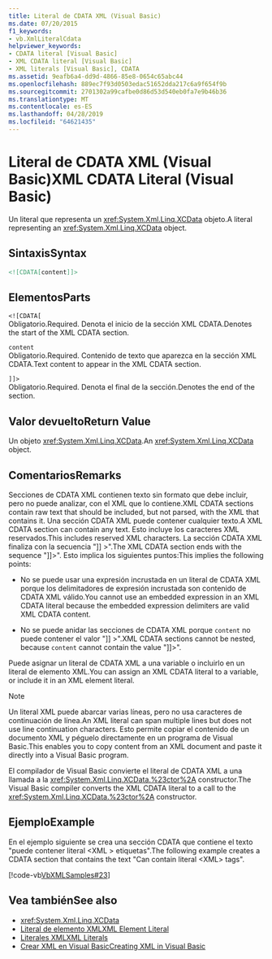 ```yaml
---
title: Literal de CDATA XML (Visual Basic)
ms.date: 07/20/2015
f1_keywords:
- vb.XmlLiteralCdata
helpviewer_keywords:
- CDATA literal [Visual Basic]
- XML CDATA literal [Visual Basic]
- XML literals [Visual Basic], CDATA
ms.assetid: 9eafb6a4-dd9d-4866-85e8-0654c65abc44
ms.openlocfilehash: 889ec7f93d0503edac51652dda217c6a9f654f9b
ms.sourcegitcommit: 2701302a99cafbe0d86d53d540eb0fa7e9b46b36
ms.translationtype: MT
ms.contentlocale: es-ES
ms.lasthandoff: 04/28/2019
ms.locfileid: "64621435"
---
```

# <a name="xml-cdata-literal-visual-basic"></a><span data-ttu-id="1f26c-102">Literal de CDATA XML (Visual Basic)</span><span class="sxs-lookup"><span data-stu-id="1f26c-102">XML CDATA Literal (Visual Basic)</span></span>
<span data-ttu-id="1f26c-103">Un literal que representa un <xref:System.Xml.Linq.XCData> objeto.</span><span class="sxs-lookup"><span data-stu-id="1f26c-103">A literal representing an <xref:System.Xml.Linq.XCData> object.</span></span>  
  
## <a name="syntax"></a><span data-ttu-id="1f26c-104">Sintaxis</span><span class="sxs-lookup"><span data-stu-id="1f26c-104">Syntax</span></span>  
  
```xml  
<![CDATA[content]]>  
```  
  
## <a name="parts"></a><span data-ttu-id="1f26c-105">Elementos</span><span class="sxs-lookup"><span data-stu-id="1f26c-105">Parts</span></span>  
 `<![CDATA[`  
 <span data-ttu-id="1f26c-106">Obligatorio.</span><span class="sxs-lookup"><span data-stu-id="1f26c-106">Required.</span></span> <span data-ttu-id="1f26c-107">Denota el inicio de la sección XML CDATA.</span><span class="sxs-lookup"><span data-stu-id="1f26c-107">Denotes the start of the XML CDATA section.</span></span>  
  
 `content`  
 <span data-ttu-id="1f26c-108">Obligatorio.</span><span class="sxs-lookup"><span data-stu-id="1f26c-108">Required.</span></span> <span data-ttu-id="1f26c-109">Contenido de texto que aparezca en la sección XML CDATA.</span><span class="sxs-lookup"><span data-stu-id="1f26c-109">Text content to appear in the XML CDATA section.</span></span>  
  
 `]]>`  
 <span data-ttu-id="1f26c-110">Obligatorio.</span><span class="sxs-lookup"><span data-stu-id="1f26c-110">Required.</span></span> <span data-ttu-id="1f26c-111">Denota el final de la sección.</span><span class="sxs-lookup"><span data-stu-id="1f26c-111">Denotes the end of the section.</span></span>  
  
## <a name="return-value"></a><span data-ttu-id="1f26c-112">Valor devuelto</span><span class="sxs-lookup"><span data-stu-id="1f26c-112">Return Value</span></span>  
 <span data-ttu-id="1f26c-113">Un objeto <xref:System.Xml.Linq.XCData>.</span><span class="sxs-lookup"><span data-stu-id="1f26c-113">An <xref:System.Xml.Linq.XCData> object.</span></span>  
  
## <a name="remarks"></a><span data-ttu-id="1f26c-114">Comentarios</span><span class="sxs-lookup"><span data-stu-id="1f26c-114">Remarks</span></span>  
 <span data-ttu-id="1f26c-115">Secciones de CDATA XML contienen texto sin formato que debe incluir, pero no puede analizar, con el XML que lo contiene.</span><span class="sxs-lookup"><span data-stu-id="1f26c-115">XML CDATA sections contain raw text that should be included, but not parsed, with the XML that contains it.</span></span> <span data-ttu-id="1f26c-116">Una sección CDATA XML puede contener cualquier texto.</span><span class="sxs-lookup"><span data-stu-id="1f26c-116">A XML CDATA section can contain any text.</span></span> <span data-ttu-id="1f26c-117">Esto incluye los caracteres XML reservados.</span><span class="sxs-lookup"><span data-stu-id="1f26c-117">This includes reserved XML characters.</span></span> <span data-ttu-id="1f26c-118">La sección CDATA XML finaliza con la secuencia "]] >".</span><span class="sxs-lookup"><span data-stu-id="1f26c-118">The XML CDATA section ends with the sequence "]]>".</span></span> <span data-ttu-id="1f26c-119">Esto implica los siguientes puntos:</span><span class="sxs-lookup"><span data-stu-id="1f26c-119">This implies the following points:</span></span>  
  
- <span data-ttu-id="1f26c-120">No se puede usar una expresión incrustada en un literal de CDATA XML porque los delimitadores de expresión incrustada son contenido de CDATA XML válido.</span><span class="sxs-lookup"><span data-stu-id="1f26c-120">You cannot use an embedded expression in an XML CDATA literal because the embedded expression delimiters are valid XML CDATA content.</span></span>  
  
- <span data-ttu-id="1f26c-121">No se puede anidar las secciones de CDATA XML porque `content` no puede contener el valor "]] >".</span><span class="sxs-lookup"><span data-stu-id="1f26c-121">XML CDATA sections cannot be nested, because `content` cannot contain the value "]]>".</span></span>  
  
 <span data-ttu-id="1f26c-122">Puede asignar un literal de CDATA XML a una variable o incluirlo en un literal de elemento XML.</span><span class="sxs-lookup"><span data-stu-id="1f26c-122">You can assign an XML CDATA literal to a variable, or include it in an XML element literal.</span></span>  
  
> [!NOTE]
>  <span data-ttu-id="1f26c-123">Un literal XML puede abarcar varias líneas, pero no usa caracteres de continuación de línea.</span><span class="sxs-lookup"><span data-stu-id="1f26c-123">An XML literal can span multiple lines but does not use line continuation characters.</span></span> <span data-ttu-id="1f26c-124">Esto permite copiar el contenido de un documento XML y péguelo directamente en un programa de Visual Basic.</span><span class="sxs-lookup"><span data-stu-id="1f26c-124">This enables you to copy content from an XML document and paste it directly into a Visual Basic program.</span></span>  
  
 <span data-ttu-id="1f26c-125">El compilador de Visual Basic convierte el literal de CDATA XML a una llamada a la <xref:System.Xml.Linq.XCData.%23ctor%2A> constructor.</span><span class="sxs-lookup"><span data-stu-id="1f26c-125">The Visual Basic compiler converts the XML CDATA literal to a call to the <xref:System.Xml.Linq.XCData.%23ctor%2A> constructor.</span></span>  
  
## <a name="example"></a><span data-ttu-id="1f26c-126">Ejemplo</span><span class="sxs-lookup"><span data-stu-id="1f26c-126">Example</span></span>  
 <span data-ttu-id="1f26c-127">En el ejemplo siguiente se crea una sección CDATA que contiene el texto "puede contener literal \<XML > etiquetas".</span><span class="sxs-lookup"><span data-stu-id="1f26c-127">The following example creates a CDATA section that contains the text "Can contain literal \<XML> tags".</span></span>  
  
 [!code-vb[VbXMLSamples#23](~/samples/snippets/visualbasic/VS_Snippets_VBCSharp/VbXMLSamples/VB/XMLSamples11.vb#23)]  
  
## <a name="see-also"></a><span data-ttu-id="1f26c-128">Vea también</span><span class="sxs-lookup"><span data-stu-id="1f26c-128">See also</span></span>

- <xref:System.Xml.Linq.XCData>
- [<span data-ttu-id="1f26c-129">Literal de elemento XML</span><span class="sxs-lookup"><span data-stu-id="1f26c-129">XML Element Literal</span></span>](../../../visual-basic/language-reference/xml-literals/xml-element-literal.md)
- [<span data-ttu-id="1f26c-130">Literales XML</span><span class="sxs-lookup"><span data-stu-id="1f26c-130">XML Literals</span></span>](../../../visual-basic/language-reference/xml-literals/index.md)
- [<span data-ttu-id="1f26c-131">Crear XML en Visual Basic</span><span class="sxs-lookup"><span data-stu-id="1f26c-131">Creating XML in Visual Basic</span></span>](../../../visual-basic/programming-guide/language-features/xml/creating-xml.md)
